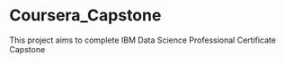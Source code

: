 # Coursera_Capstone
This project aims to complete IBM Data Science Professional Certificate Capstone
